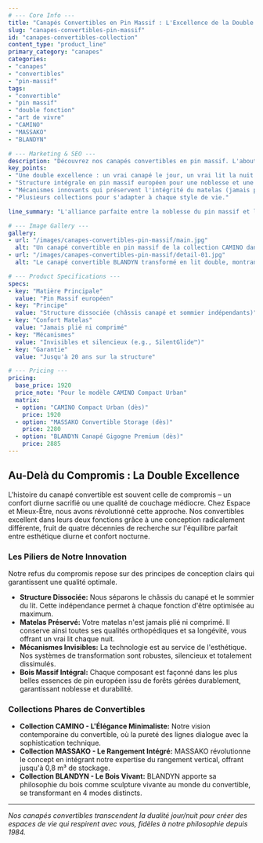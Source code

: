 ```yaml
---
# --- Core Info ---
title: "Canapés Convertibles en Pin Massif : L'Excellence de la Double Fonction"
slug: "canapes-convertibles-pin-massif"
id: "canapes-convertibles-collection"
content_type: "product_line"
primary_category: "canapes"
categories:
- "canapes"
- "convertibles"
- "pin-massif"
tags:
- "convertible"
- "pin massif"
- "double fonction"
- "art de vivre"
- "CAMINO"
- "MASSAKO"
- "BLANDYN"

# --- Marketing & SEO ---
description: "Découvrez nos canapés convertibles en pin massif. L'aboutissement de 40 ans de recherche sur l'équilibre parfait entre esthétique diurne et confort nocturne."
key_points:
- "Une double excellence : un vrai canapé le jour, un vrai lit la nuit."
- "Structure intégrale en pin massif européen pour une noblesse et une durabilité incomparables."
- "Mécanismes innovants qui préservent l'intégrité du matelas (jamais plié)."
- "Plusieurs collections pour s'adapter à chaque style de vie."

line_summary: "L'alliance parfaite entre la noblesse du pin massif et l'ingéniosité de la double fonction pour votre espace de vie."

# --- Image Gallery ---
gallery:
- url: "/images/canapes-convertibles-pin-massif/main.jpg"
  alt: "Un canapé convertible en pin massif de la collection CAMINO dans un salon moderne et lumineux."
- url: "/images/canapes-convertibles-pin-massif/detail-01.jpg"
  alt: "Le canapé convertible BLANDYN transformé en lit double, montrant la surface de couchage plane."

# --- Product Specifications ---
specs:
- key: "Matière Principale"
  value: "Pin Massif européen"
- key: "Principe"
  value: "Structure dissociée (châssis canapé et sommier indépendants)"
- key: "Confort Matelas"
  value: "Jamais plié ni comprimé"
- key: "Mécanismes"
  value: "Invisibles et silencieux (e.g., SilentGlide™)"
- key: "Garantie"
  value: "Jusqu'à 20 ans sur la structure"

# --- Pricing ---
pricing:
  base_price: 1920
  price_note: "Pour le modèle CAMINO Compact Urban"
  matrix:
  - option: "CAMINO Compact Urban (dès)"
    price: 1920
  - option: "MASSAKO Convertible Storage (dès)"
    price: 2280
  - option: "BLANDYN Canapé Gigogne Premium (dès)"
    price: 2885
---
```


## Au-Delà du Compromis : La Double Excellence

L'histoire du canapé convertible est souvent celle de compromis – un confort diurne sacrifié ou une qualité de couchage médiocre. Chez Espace et Mieux-Être, nous avons révolutionné cette approche. Nos convertibles excellent dans leurs deux fonctions grâce à une conception radicalement différente, fruit de quatre décennies de recherche sur l'équilibre parfait entre esthétique diurne et confort nocturne.

### Les Piliers de Notre Innovation

Notre refus du compromis repose sur des principes de conception clairs qui garantissent une qualité optimale.

- **Structure Dissociée:** Nous séparons le châssis du canapé et le sommier du lit. Cette indépendance permet à chaque fonction d'être optimisée au maximum.
- **Matelas Préservé:** Votre matelas n'est jamais plié ni comprimé. Il conserve ainsi toutes ses qualités orthopédiques et sa longévité, vous offrant un vrai lit chaque nuit.
- **Mécanismes Invisibles:** La technologie est au service de l'esthétique. Nos systèmes de transformation sont robustes, silencieux et totalement dissimulés.
- **Bois Massif Intégral:** Chaque composant est façonné dans les plus belles essences de pin européen issu de forêts gérées durablement, garantissant noblesse et durabilité.

### Collections Phares de Convertibles

- **Collection CAMINO - L'Élégance Minimaliste:** Notre vision contemporaine du convertible, où la pureté des lignes dialogue avec la sophistication technique.
- **Collection MASSAKO - Le Rangement Intégré:** MASSAKO révolutionne le concept en intégrant notre expertise du rangement vertical, offrant jusqu'à 0,8 m³ de stockage.
- **Collection BLANDYN - Le Bois Vivant:** BLANDYN apporte sa philosophie du bois comme sculpture vivante au monde du convertible, se transformant en 4 modes distincts.

---
_Nos canapés convertibles transcendent la dualité jour/nuit pour créer des espaces de vie qui respirent avec vous, fidèles à notre philosophie depuis 1984._